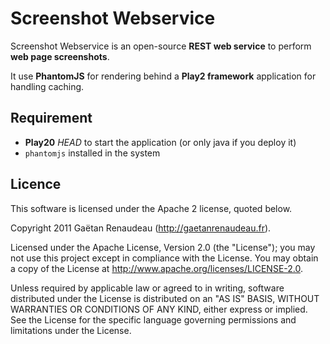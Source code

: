 Screenshot Webservice
=====================

Screenshot Webservice is an open-source **REST web service** to perform **web page screenshots**.

It use **PhantomJS** for rendering behind a **Play2 framework** application for handling caching.


Requirement
-----------
* **Play20** *HEAD* to start the application (or only java if you deploy it)
* `phantomjs` installed in the system


Licence
-------

This software is licensed under the Apache 2 license, quoted below.

Copyright 2011 Gaëtan Renaudeau (http://gaetanrenaudeau.fr).

Licensed under the Apache License, Version 2.0 (the "License"); you may not use this project except in compliance with the License. You may obtain a copy of the License at http://www.apache.org/licenses/LICENSE-2.0.

Unless required by applicable law or agreed to in writing, software distributed under the License is distributed on an "AS IS" BASIS, WITHOUT WARRANTIES OR CONDITIONS OF ANY KIND, either express or implied. See the License for the specific language governing permissions and limitations under the License.
